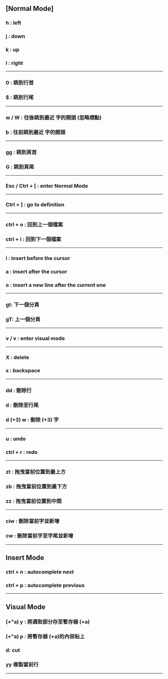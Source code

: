## **[Normal Mode]**

### h : left
### j : down
### k : up
### l : right
--------------------------------
### 0 : 跳到行首
### $ : 跳到行尾
--------------------------------
### w / W : 往後跳到最近 字的開頭 (忽略標點)
### b : 往前跳到最近 字的開頭
--------------------------------
### gg : 跳到頁首
### G : 跳到頁尾
--------------------------------
### Esc / Ctrl + [ : enter Normal Mode
--------------------------------
### Ctrl + ] : go to definition
--------------------------------
### ctrl + o : 回到上一個檔案
### ctrl + i : 回到下一個檔案
--------------------------------
### i : insert before the cursor
### a : insert after the cursor
### o : insert a new line after the current one
--------------------------------
### gt: 下一個分頁
### gT: 上一個分頁
--------------------------------
### v / v : enter visual mode
--------------------------------
### X : delete
### x : backspace
--------------------------------
### dd : 刪除行
### d : 刪除至行尾
### d (+3) w : 刪除 (+3) 字
--------------------------------
### u : undo
### ctrl + r : redo
--------------------------------
### zt : 拖曳當前位置到最上方
### zb : 拖曳當前位置到最下方
### zz : 拖曳當前位置到中間
--------------------------------
### ciw : 刪除當前字並新增
### cw : 刪除當前字至字尾並新增
--------------------------------

## **Insert Mode**

### ctrl + n : autocomplete next
### ctrl + p : autocomplete previous

--------------------------------
## **Visual Mode**

### (+"a) y : 將選取部分存至暫存器 (+a)
### (+"a) p : 將暫存器 (+a)的內容貼上
### d: cut
### yy 複製當前行
--------------------------------